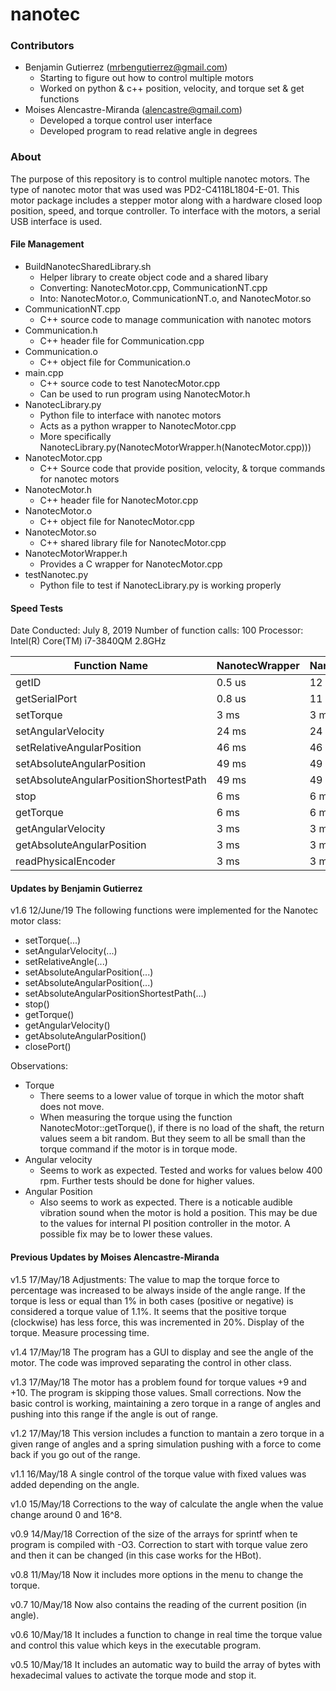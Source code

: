 # nanotec

### Contributors
* Benjamin Gutierrez (mrbengutierrez@gmail.com)
  * Starting to figure out how to control multiple motors
  * Worked on python & c++ position, velocity, and torque set & get functions
* Moises Alencastre-Miranda (alencastre@gmail.com)
  * Developed a torque control user interface
  * Developed program to read relative angle in degrees


### About
The purpose of this repository is to control multiple nanotec motors. The type of nanotec motor that was used was PD2-C4118L1804-E-01. This motor package includes a stepper motor along with a hardware closed loop position, speed, and torque controller. To interface with the motors, a serial USB interface is used.


#### File Management
* BuildNanotecSharedLibrary.sh
  * Helper library to create object code and a shared libary
  * Converting: NanotecMotor.cpp, CommunicationNT.cpp
  * Into: NanotecMotor.o, CommunicationNT.o, and NanotecMotor.so
* CommunicationNT.cpp
  * C++ source code to manage communication with nanotec motors
* Communication.h
  * C++ header file for Communication.cpp
* Communication.o
  * C++ object file for Communication.o
* main.cpp
  * C++ source code to test NanotecMotor.cpp
  * Can be used to run program using NanotecMotor.h
* NanotecLibrary.py
  * Python file to interface with nanotec motors
  * Acts as a python wrapper to NanotecMotor.cpp
  * More specifically NanotecLibrary.py(NanotecMotorWrapper.h(NanotecMotor.cpp)))
* NanotecMotor.cpp
  * C++ Source code that provide position, velocity, & torque commands for nanotec motors
* NanotecMotor.h
  * C++ header file for NanotecMotor.cpp
* NanotecMotor.o
  * C++ object file for NanotecMotor.cpp
* NanotecMotor.so
  * C++ shared library file for NanotecMotor.cpp
* NanotecMotorWrapper.h
  * Provides a C wrapper for NanotecMotor.cpp
* testNanotec.py
  * Python file to test if NanotecLibrary.py is working properly


#### Speed Tests

Date Conducted: July 8, 2019
Number of function calls: 100
Processor: Intel(R) Core(TM) i7-3840QM 2.8GHz 


| Function Name                           | NanotecWrapper | NanotecSharedMemory | NanotecNetwork |
| --------------------------------------- | -------------- | ------------------- | -------------- |
| getID                                   | 0.5 us         | 12 us               | 27 us          |
| getSerialPort                           | 0.8 us         | 11 us               | 24 us          |
| setTorque                               | 3 ms           | 3 ms                | 3 ms           |
| setAngularVelocity                      | 24 ms          | 24 ms               | 24 ms          |
| setRelativeAngularPosition              | 46 ms          | 46 ms               | 46 ms          |
| setAbsoluteAngularPosition              | 49 ms          | 49 ms               | 49 ms          |
| setAbsoluteAngularPositionShortestPath  | 49 ms          | 49 ms               | 49 ms          |
| stop                                    | 6 ms           | 6 ms                | 6 ms           |
| getTorque                               | 6 ms           | 6 ms                | 6 ms           |
| getAngularVelocity                      | 3 ms           | 3 ms                | 3 ms           |
| getAbsoluteAngularPosition              | 3 ms           | 3 ms                | 3 ms           |
| readPhysicalEncoder                     | 3 ms           | 3 ms                | 3 ms           |







#### Updates by Benjamin Gutierrez
v1.6 12/June/19 
The following functions were implemented for the Nanotec motor class:
* setTorque(...)
* setAngularVelocity(...)
* setRelativeAngle(...) 
* setAbsoluteAngularPosition(...)
* setAbsoluteAngularPosition(...)
* setAbsoluteAngularPositionShortestPath(...)
* stop()
* getTorque()
* getAngularVelocity()
* getAbsoluteAngularPosition()
* closePort()

Observations:
* Torque
  * There seems to a lower value of torque in which the motor shaft does not move.
  * When measuring the torque using the function NanotecMotor::getTorque(), if there is no load of the shaft, the return values seem a bit random.
    But they seem to all be small than the torque command if the motor is in torque mode.
* Angular velocity
  * Seems to work as expected. Tested and works for values below 400 rpm. Further tests should be done for higher values.
* Angular Position
  * Also seems to work as expected. There is a noticable audible vibration sound when the motor is hold a position.
    This may be due to the values for internal PI position controller in the motor. A possible fix may be to lower these values.



#### Previous Updates by Moises Alencastre-Miranda
v1.5 17/May/18 Adjustments: The value to map the torque force to percentage was
               increased to be always inside of the angle range. If the torque
               is less or equal than 1% in both cases (positive or negative) is
               considered a torque value of 1.1%. It seems that the positive
               torque (clockwise) has less force, this was incremented in 20%.
               Display of the torque. Measure processing time.

v1.4 17/May/18 The program has a GUI to display and see the angle of the motor.
               The code was improved separating the control in other class.

v1.3 17/May/18 The motor has a problem found for torque values +9 and +10. The
               program is skipping those values. Small corrections. Now the
               basic control is working, maintaining a zero torque in a range of
               angles and pushing into this range if the angle is out of range.

v1.2 17/May/18 This version includes a function to mantain a zero torque in a
               given range of angles and a spring simulation pushing with a
               force to come back if you go out of the range.

v1.1 16/May/18 A single control of the torque value with fixed values was added
               depending on the angle.

v1.0 15/May/18 Corrections to the way of calculate the angle when the value
               change around 0 and 16^8.

v0.9 14/May/18 Correction of the size of the arrays for sprintf when te program
               is compiled with -O3. Correction to start with torque value zero
               and then it can be changed (in this case works for the HBot).

v0.8 11/May/18 Now it includes more options in the menu to change the torque.

v0.7 10/May/18 Now also contains the reading of the current position (in angle).

v0.6 10/May/18 It includes a function to change in real time the torque value
               and control this value which keys in the executable program.

v0.5 10/May/18 It includes an automatic way to build the array of bytes with
               hexadecimal values to activate the torque mode and stop it.
